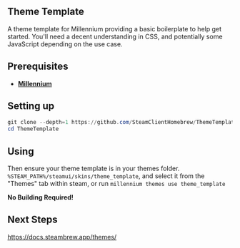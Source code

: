 ## Theme Template

A theme template for Millennium providing a basic boilerplate to help get started. You'll need a decent understanding in CSS, and potentially some JavaScript depending on the use case.
<br>

## Prerequisites

- **[Millennium](https://github.com/SteamClientHomebrew/Millennium)**

## Setting up

```ps1
git clone --depth=1 https://github.com/SteamClientHomebrew/ThemeTemplate
cd ThemeTemplate
```

## Using

Then ensure your theme template is in your themes folder.
`%STEAM_PATH%/steamui/skins/theme_template`, and select it from the "Themes" tab within steam, or run `millennium themes use theme_template`

**No Building Required!**

## Next Steps

https://docs.steambrew.app/themes/
